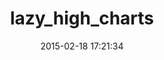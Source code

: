 ---
layout: post
title:  "lazy_high_charts"
repo:   "michelson/lazy_high_charts"
date:   2015-02-18 17:21:34
gemurl: https://github.com/michelson/lazy_high_charts
---